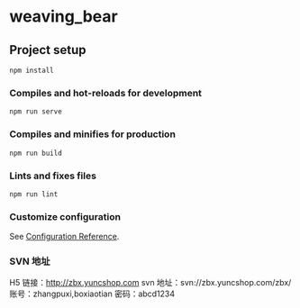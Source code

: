 # weaving_bear

## Project setup

```
npm install
```

### Compiles and hot-reloads for development

```
npm run serve
```

### Compiles and minifies for production

```
npm run build
```

### Lints and fixes files

```
npm run lint
```

### Customize configuration

See [Configuration Reference](https://cli.vuejs.org/config/).

### SVN 地址

H5 链接：http://zbx.yuncshop.com
svn 地址：svn://zbx.yuncshop.com/zbx/
账号：zhangpuxi,boxiaotian
密码：abcd1234
